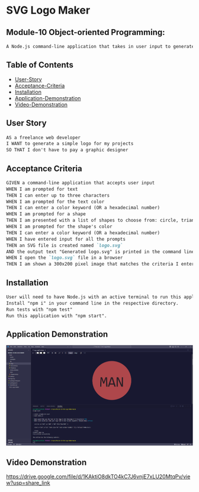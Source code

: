 # SVG Logo Maker

## Module-10 Object-oriented Programming: 
```md
A Node.js command-line application that takes in user input to generate a logo and save it as an SVG. The application prompts the user to select a color and shape, provide text for the logo, and save the generated SVG to a `.svg` file.
```

## Table of Contents

 * [User-Story](#user-story)
 * [Acceptance-Criteria](#acceptance-criteria)
 * [Installation](#installation)
 * [Application-Demonstration](#application-demonstration-1)
 * [Video-Demonstration](#video-demonstration-1)


## User Story

```md
AS a freelance web developer
I WANT to generate a simple logo for my projects
SO THAT I don't have to pay a graphic designer
```

## Acceptance Criteria

```md
GIVEN a command-line application that accepts user input
WHEN I am prompted for text
THEN I can enter up to three characters
WHEN I am prompted for the text color
THEN I can enter a color keyword (OR a hexadecimal number)
WHEN I am prompted for a shape
THEN I am presented with a list of shapes to choose from: circle, triangle, and square
WHEN I am prompted for the shape's color
THEN I can enter a color keyword (OR a hexadecimal number)
WHEN I have entered input for all the prompts
THEN an SVG file is created named `logo.svg`
AND the output text "Generated logo.svg" is printed in the command line
WHEN I open the `logo.svg` file in a browser
THEN I am shown a 300x200 pixel image that matches the criteria I entered
```
## Installation

```md
User will need to have Node.js with an active terminal to run this application.
Install "npm i" in your command line in the respective directory.
Run tests with "npm test"
Run this application with "npm start".
```

## Application Demonstration

![](./main/assets/images/Application-Demo.png)

## Video Demonstration

https://drive.google.com/file/d/1KAktiO8dkTO4kC7J6vnjE7xLU20MtqPv/view?usp=share_link
